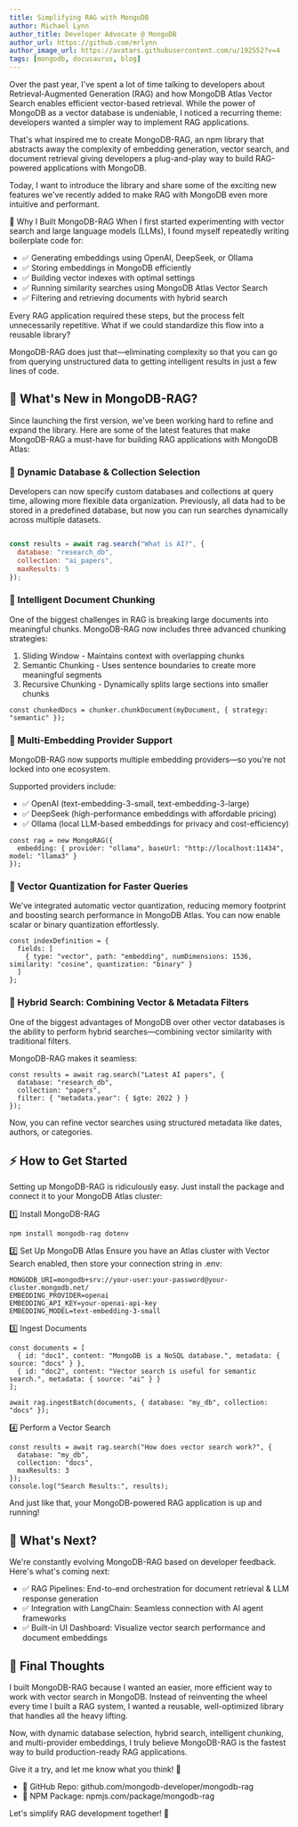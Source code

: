 ```yaml
---
title: Simplifying RAG with MongoDB
author: Michael Lynn
author_title: Developer Advocate @ MongoDB
author_url: https://github.com/mrlynn
author_image_url: https://avatars.githubusercontent.com/u/192552?v=4
tags: [mongodb, docusaurus, blog]
---
```


Over the past year, I\'ve spent a lot of time talking to developers about Retrieval-Augmented Generation (RAG) and how MongoDB Atlas Vector Search enables efficient vector-based retrieval. While the power of MongoDB as a vector database is undeniable, I noticed a recurring theme: developers wanted a simpler way to implement RAG applications.

That\'s what inspired me to create MongoDB-RAG, an npm library that abstracts away the complexity of embedding generation, vector search, and document retrieval giving developers a plug-and-play way to build RAG-powered applications with MongoDB.

Today, I want to introduce the library and share some of the exciting new features we\'ve recently added to make RAG with MongoDB even more intuitive and performant.

📌 Why I Built MongoDB-RAG
When I first started experimenting with vector search and large language models (LLMs), I found myself repeatedly writing boilerplate code for:

- ✅ Generating embeddings using OpenAI, DeepSeek, or Ollama
- ✅ Storing embeddings in MongoDB efficiently
- ✅ Building vector indexes with optimal settings
- ✅ Running similarity searches using MongoDB Atlas Vector Search
- ✅ Filtering and retrieving documents with hybrid search

Every RAG application required these steps, but the process felt unnecessarily repetitive. What if we could standardize this flow into a reusable library?

MongoDB-RAG does just that—eliminating complexity so that you can go from querying unstructured data to getting intelligent results in just a few lines of code.

## 🚀 What\'s New in MongoDB-RAG?
Since launching the first version, we\'ve been working hard to refine and expand the library. Here are some of the latest features that make MongoDB-RAG a must-have for building RAG applications with MongoDB Atlas:

### 🔹 Dynamic Database & Collection Selection
Developers can now specify custom databases and collections at query time, allowing more flexible data organization. Previously, all data had to be stored in a predefined database, but now you can run searches dynamically across multiple datasets.

```javascript

const results = await rag.search("What is AI?", {
  database: "research_db",
  collection: "ai_papers",
  maxResults: 5
});
```
### 🔹 Intelligent Document Chunking
One of the biggest challenges in RAG is breaking large documents into meaningful chunks. MongoDB-RAG now includes three advanced chunking strategies:

1. Sliding Window - Maintains context with overlapping chunks
2. Semantic Chunking - Uses sentence boundaries to create more meaningful segments
3. Recursive Chunking - Dynamically splits large sections into smaller chunks

```
const chunkedDocs = chunker.chunkDocument(myDocument, { strategy: "semantic" });
```

### 🔹 Multi-Embedding Provider Support
MongoDB-RAG now supports multiple embedding providers—so you\'re not locked into one ecosystem.

Supported providers include:
- ✅ OpenAI (text-embedding-3-small, text-embedding-3-large)
- ✅ DeepSeek (high-performance embeddings with affordable pricing)
- ✅ Ollama (local LLM-based embeddings for privacy and cost-efficiency)

```
const rag = new MongoRAG({
  embedding: { provider: "ollama", baseUrl: "http://localhost:11434", model: "llama3" }
});
```

### 🔹 Vector Quantization for Faster Queries
We\'ve integrated automatic vector quantization, reducing memory footprint and boosting search performance in MongoDB Atlas. You can now enable scalar or binary quantization effortlessly.

```
const indexDefinition = {
  fields: [
    { type: "vector", path: "embedding", numDimensions: 1536, similarity: "cosine", quantization: "binary" }
  ]
};
```

### 🔹 Hybrid Search: Combining Vector & Metadata Filters
One of the biggest advantages of MongoDB over other vector databases is the ability to perform hybrid searches—combining vector similarity with traditional filters.

MongoDB-RAG makes it seamless:

```
const results = await rag.search("Latest AI papers", {
  database: "research_db",
  collection: "papers",
  filter: { "metadata.year": { $gte: 2022 } }
});
```

Now, you can refine vector searches using structured metadata like dates, authors, or categories.

## ⚡ How to Get Started
Setting up MongoDB-RAG is ridiculously easy. Just install the package and connect it to your MongoDB Atlas cluster:

1️⃣ Install MongoDB-RAG

```
npm install mongodb-rag dotenv
```

2️⃣ Set Up MongoDB Atlas
Ensure you have an Atlas cluster with Vector Search enabled, then store your connection string in .env:

```
MONGODB_URI=mongodb+srv://your-user:your-password@your-cluster.mongodb.net/
EMBEDDING_PROVIDER=openai
EMBEDDING_API_KEY=your-openai-api-key
EMBEDDING_MODEL=text-embedding-3-small
```

3️⃣ Ingest Documents

```
const documents = [
  { id: "doc1", content: "MongoDB is a NoSQL database.", metadata: { source: "docs" } },
  { id: "doc2", content: "Vector search is useful for semantic search.", metadata: { source: "ai" } }
];

await rag.ingestBatch(documents, { database: "my_db", collection: "docs" });
```

4️⃣ Perform a Vector Search

```
const results = await rag.search("How does vector search work?", {
  database: "my_db",
  collection: "docs",
  maxResults: 3
});
console.log("Search Results:", results);
```

And just like that, your MongoDB-powered RAG application is up and running!

## 🔮 What\'s Next?

We\'re constantly evolving MongoDB-RAG based on developer feedback. Here\'s what\'s coming next:

- ✅ RAG Pipelines: End-to-end orchestration for document retrieval & LLM response generation
- ✅ Integration with LangChain: Seamless connection with AI agent frameworks
- ✅ Built-in UI Dashboard: Visualize vector search performance and document embeddings

## 🎯 Final Thoughts

I built MongoDB-RAG because I wanted an easier, more efficient way to work with vector search in MongoDB. Instead of reinventing the wheel every time I built a RAG system, I wanted a reusable, well-optimized library that handles all the heavy lifting.

Now, with dynamic database selection, hybrid search, intelligent chunking, and multi-provider embeddings, I truly believe MongoDB-RAG is the fastest way to build production-ready RAG applications.

Give it a try, and let me know what you think! 🚀

- 📌 GitHub Repo: github.com/mongodb-developer/mongodb-rag
- 📌 NPM Package: npmjs.com/package/mongodb-rag

Let\'s simplify RAG development together! 👏